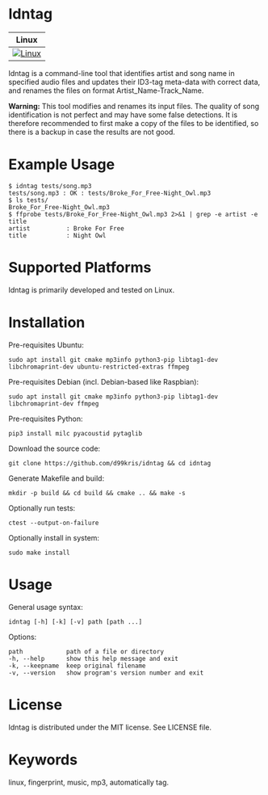 Idntag
======

| **Linux** |
|-----------|
| [![Linux](https://github.com/d99kris/idntag/workflows/Linux/badge.svg)](https://github.com/d99kris/idntag/actions?query=workflow%3ALinux) |

Idntag is a command-line tool that identifies artist and song name in 
specified audio files and updates their ID3-tag meta-data with correct data, 
and renames the files on format Artist_Name-Track_Name.

**Warning:** This tool modifies and renames its input files. The quality of song
identification is not perfect and may have some false detections. It is 
therefore recommended to first make a copy of the files to be identified, so
there is a backup in case the results are not good.

Example Usage
=============

    $ idntag tests/song.mp3 
    tests/song.mp3 : OK : tests/Broke_For_Free-Night_Owl.mp3
    $ ls tests/
    Broke_For_Free-Night_Owl.mp3
    $ ffprobe tests/Broke_For_Free-Night_Owl.mp3 2>&1 | grep -e artist -e title
    artist          : Broke For Free
    title           : Night Owl

Supported Platforms
===================
Idntag is primarily developed and tested on Linux.

Installation
============
Pre-requisites Ubuntu:

    sudo apt install git cmake mp3info python3-pip libtag1-dev libchromaprint-dev ubuntu-restricted-extras ffmpeg

Pre-requisites Debian (incl. Debian-based like Raspbian):

    sudo apt install git cmake mp3info python3-pip libtag1-dev libchromaprint-dev ffmpeg

Pre-requisites Python:

    pip3 install milc pyacoustid pytaglib

Download the source code:

    git clone https://github.com/d99kris/idntag && cd idntag

Generate Makefile and build:

    mkdir -p build && cd build && cmake .. && make -s

Optionally run tests:

    ctest --output-on-failure

Optionally install in system:

    sudo make install

Usage
=====

General usage syntax:

    idntag [-h] [-k] [-v] path [path ...]

Options:

    path            path of a file or directory
    -h, --help      show this help message and exit
    -k, --keepname  keep original filename
    -v, --version   show program's version number and exit

License
=======
Idntag is distributed under the MIT license. See LICENSE file.

Keywords
========
linux, fingerprint, music, mp3, automatically tag.
